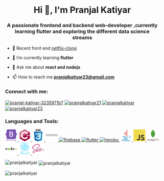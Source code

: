 <h1 align="center">Hi 👋, I'm Pranjal Katiyar</h1>
<h3 align="center">A passionate frontend and backend web-developer ,currently learning flutter and exploring the different data science streams</h3>

- 🔭 Recent front end [netflix-clone](https://github.com/pranjalkatiyar/netflix)

- 🌱 I’m currently learning **flutter**

- 💬 Ask me about **react and nodejs**

- 📫 How to reach me **pranjalkatiyar23@gmail.com**

<h3 align="left">Connect with me:</h3>
<p align="left">
<a href="https://linkedin.com/in/pranjal-katiyar-3235971b7" target="blank"><img align="center" src="https://raw.githubusercontent.com/rahuldkjain/github-profile-readme-generator/master/src/images/icons/Social/linked-in-alt.svg" alt="pranjal-katiyar-3235971b7" height="30" width="40" /></a>
<a href="https://instagram.com/pranjalkatiyar21" target="blank"><img align="center" src="https://raw.githubusercontent.com/rahuldkjain/github-profile-readme-generator/master/src/images/icons/Social/instagram.svg" alt="pranjalkatiyar21" height="30" width="40" /></a>
<a href="https://www.codechef.com/users/pranjalkatiyar" target="blank"><img align="center" src="https://cdn.jsdelivr.net/npm/simple-icons@3.1.0/icons/codechef.svg" alt="pranjalkatiyar" height="30" width="40" /></a>
<a href="https://www.hackerrank.com/pranjalkatiyar23" target="blank"><img align="center" src="https://raw.githubusercontent.com/rahuldkjain/github-profile-readme-generator/master/src/images/icons/Social/hackerrank.svg" alt="pranjalkatiyar23" height="30" width="40" /></a>
</p>

<h3 align="left">Languages and Tools:</h3>
<p align="left"> <a href="https://getbootstrap.com" target="_blank" rel="noreferrer"> <img src="https://raw.githubusercontent.com/devicons/devicon/master/icons/bootstrap/bootstrap-plain-wordmark.svg" alt="bootstrap" width="40" height="40"/> </a> <a href="https://www.w3schools.com/cpp/" target="_blank" rel="noreferrer"> <img src="https://raw.githubusercontent.com/devicons/devicon/master/icons/cplusplus/cplusplus-original.svg" alt="cplusplus" width="40" height="40"/> </a> <a href="https://www.w3schools.com/css/" target="_blank" rel="noreferrer"> <img src="https://raw.githubusercontent.com/devicons/devicon/master/icons/css3/css3-original-wordmark.svg" alt="css3" width="40" height="40"/> </a> <a href="https://expressjs.com" target="_blank" rel="noreferrer"> <img src="https://raw.githubusercontent.com/devicons/devicon/master/icons/express/express-original-wordmark.svg" alt="express" width="40" height="40"/> </a> <a href="https://firebase.google.com/" target="_blank" rel="noreferrer"> <img src="https://www.vectorlogo.zone/logos/firebase/firebase-icon.svg" alt="firebase" width="40" height="40"/> </a> <a href="https://flutter.dev" target="_blank" rel="noreferrer"> <img src="https://www.vectorlogo.zone/logos/flutterio/flutterio-icon.svg" alt="flutter" width="40" height="40"/> </a> <a href="https://heroku.com" target="_blank" rel="noreferrer"> <img src="https://www.vectorlogo.zone/logos/heroku/heroku-icon.svg" alt="heroku" width="40" height="40"/> </a> <a href="https://www.java.com" target="_blank" rel="noreferrer"> <img src="https://raw.githubusercontent.com/devicons/devicon/master/icons/java/java-original.svg" alt="java" width="40" height="40"/> </a> <a href="https://developer.mozilla.org/en-US/docs/Web/JavaScript" target="_blank" rel="noreferrer"> <img src="https://raw.githubusercontent.com/devicons/devicon/master/icons/javascript/javascript-original.svg" alt="javascript" width="40" height="40"/> </a> <a href="https://www.mongodb.com/" target="_blank" rel="noreferrer"> <img src="https://raw.githubusercontent.com/devicons/devicon/master/icons/mongodb/mongodb-original-wordmark.svg" alt="mongodb" width="40" height="40"/> </a> <a href="https://nodejs.org" target="_blank" rel="noreferrer"> <img src="https://raw.githubusercontent.com/devicons/devicon/master/icons/nodejs/nodejs-original-wordmark.svg" alt="nodejs" width="40" height="40"/> </a> <a href="https://reactjs.org/" target="_blank" rel="noreferrer"> <img src="https://raw.githubusercontent.com/devicons/devicon/master/icons/react/react-original-wordmark.svg" alt="react" width="40" height="40"/> </a> <a href="https://sass-lang.com" target="_blank" rel="noreferrer"> <img src="https://raw.githubusercontent.com/devicons/devicon/master/icons/sass/sass-original.svg" alt="sass" width="40" height="40"/> </a> </p>

<p>

<p><img align="left" src="https://github-readme-stats.vercel.app/api/top-langs?username=pranjalkatiyar&show_icons=true&locale=en&layout=compact" alt="pranjalkatiyar" /></p>

<p>&nbsp;<img align="center" src="https://github-readme-stats.vercel.app/api?username=pranjalkatiyar&show_icons=true&locale=en" alt="pranjalkatiyar" /></p>

<p><img align="center" src="https://github-readme-streak-stats.herokuapp.com/?user=pranjalkatiyar&" alt="pranjalkatiyar" /></p>

